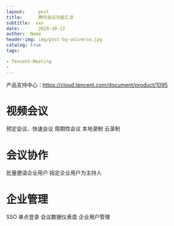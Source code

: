 ```yaml
---
layout:     post
title:      腾讯会议功能汇总
subtitle:  xxx
date:       2020-10-13
author:  Nemo
header-img: img/post-bg-universe.jpg
catalog: true
tags:

- Tencent-Meeting
- 
---
```


产品支持中心：https://cloud.tencent.com/document/product/1095

# 视频会议

预定会议、快速会议
周期性会议
本地录制
云录制

# 会议协作

批量邀请企业用户
指定企业用户为主持人

# 企业管理
SSO 单点登录
会议数据仪表盘
企业用户管理